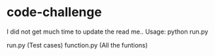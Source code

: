 # code-challenge
I did not get much time to update the read me..
Usage:
python run.py


run.py (Test cases)
function.py (All the funtions)
